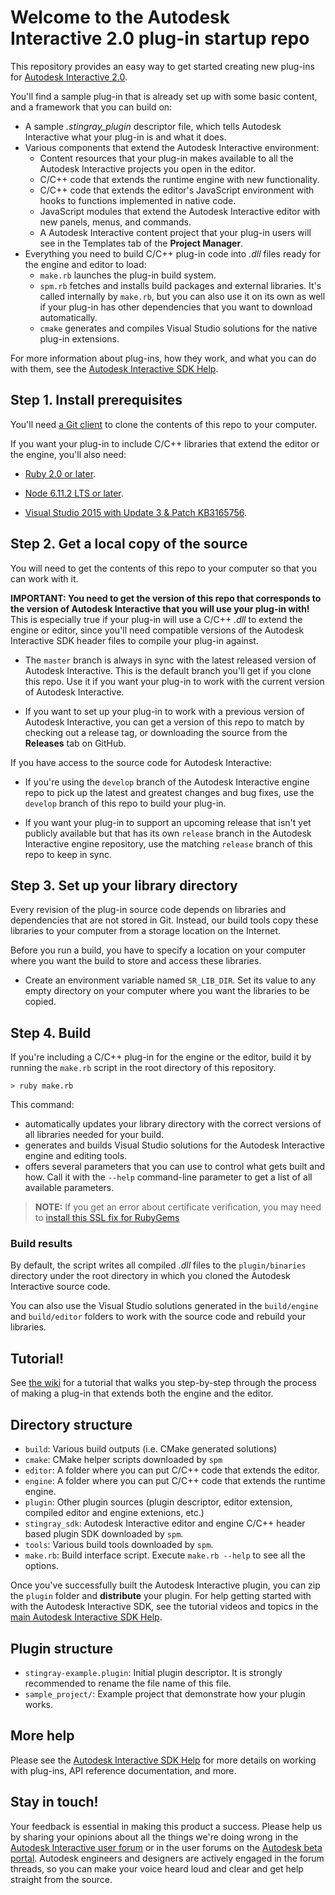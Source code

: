 Welcome to the Autodesk Interactive 2.0 plug-in startup repo
============================================================

This repository provides an easy way to get started creating new plug-ins for [Autodesk Interactive 2.0](http://www.autodesk.com/products/stingray/overview).

You'll find a sample plug-in that is already set up with some basic content, and a framework that you can build on:

- A sample *.stingray_plugin* descriptor file, which tells Autodesk Interactive what your plug-in is and what it does.
- Various components that extend the Autodesk Interactive environment:
	- Content resources that your plug-in makes available to all the Autodesk Interactive projects you open in the editor.
	- C/C++ code that extends the runtime engine with new functionality.
	- C/C++ code that extends the editor's JavaScript environment with hooks to functions implemented in native code.
	- JavaScript modules that extend the Autodesk Interactive editor with new panels, menus, and commands.
	- A Autodesk Interactive content project that your plug-in users will see in the Templates tab of the **Project Manager**.
- Everything you need to build C/C++ plug-in code into *.dll* files ready for the engine and editor to load:
	- `make.rb` launches the plug-in build system.
	- `spm.rb` fetches and installs build packages and external libraries. It's called internally by `make.rb`, but you can also use it on its own as well if your plug-in has other dependencies that you want to download automatically.
	- `cmake` generates and compiles Visual Studio solutions for the native plug-in extensions.

For more information about plug-ins, how they work, and what you can do with them, see the [Autodesk Interactive SDK Help](http://help-staging.autodesk.com/view/Stingray/ENU/?contextId=SDK_HOME).

## Step 1. Install prerequisites

You'll need [a Git client](https://git-scm.com/) to clone the contents of this repo to your computer.

If you want your plug-in to include C/C++ libraries that extend the editor or the engine, you'll also need:

-   [Ruby 2.0 or later](http://rubyinstaller.org).

-   [Node 6.11.2 LTS or later](https://nodejs.org/en/).

-   [Visual Studio 2015 with Update 3 & Patch KB3165756](https://www.visualstudio.com/downloads/#visual-studio-professional-2015-with-update-3).

## Step 2. Get a local copy of the source

You will need to get the contents of this repo to your computer so that you can work with it.

**IMPORTANT: You need to get the version of this repo that corresponds to the version of Autodesk Interactive that you will use your plug-in with!** This is especially true if your plug-in will use a C/C++ *.dll* to extend the engine or editor, since you'll need compatible versions of the Autodesk Interactive SDK header files to compile your plug-in against.

-	The `master` branch is always in sync with the latest released version of Autodesk Interactive. This is the default branch you'll get if you clone this repo. Use it if you want your plug-in to work with the current version of Autodesk Interactive.

-	If you want to set up your plug-in to work with a previous version of Autodesk Interactive, you can get a version of this repo to match by checking out a release tag, or downloading the source from the **Releases** tab on GitHub.

If you have access to the source code for Autodesk Interactive:

-	If you're using the `develop` branch of the Autodesk Interactive engine repo to pick up the latest and greatest changes and bug fixes, use the `develop` branch of this repo to build your plug-in.

-	If you want your plug-in to support an upcoming release that isn't yet publicly available but that has its own `release` branch in the Autodesk Interactive engine repository, use the matching `release` branch of this repo to keep in sync.

## Step 3. Set up your library directory

Every revision of the plug-in source code depends on libraries and dependencies that are not stored in Git. Instead, our build tools copy these libraries to your computer from a storage location on the Internet.

Before you run a build, you have to specify a location on your computer where you want the build to store and access these libraries.

-   Create an environment variable named `SR_LIB_DIR`. Set its value to any empty directory on your computer where you want the libraries to be copied.

## Step 4. Build

If you're including a C/C++ plug-in for the engine or the editor, build it by running the `make.rb` script in the root directory of this repository.

~~~
> ruby make.rb
~~~

This command:

-   automatically updates your library directory with the correct versions of all libraries needed for your build.
-   generates and builds Visual Studio solutions for the Autodesk Interactive engine and editing tools.
-   offers several parameters that you can use to control what gets built and how. Call it with the `--help` command-line parameter to get a list of all available parameters.

>	**NOTE:** If you get an error about certificate verification, you may need to [install this SSL fix for RubyGems](http://guides.rubygems.org/ssl-certificate-update)

### Build results

By default, the script writes all compiled *.dll* files to the `plugin/binaries` directory under the root directory in which you cloned the Autodesk Interactive source code.

You can also use the Visual Studio solutions generated in the `build/engine` and `build/editor` folders to work with the source code and rebuild your libraries.

## Tutorial!

See [the wiki](https://github.com/AutodeskGames/stingray-plugin/wiki/How-to-create-a-cool-plugin) for a tutorial that walks you step-by-step through the process of making a plug-in that extends both the engine and the editor.

## Directory structure

-   `build`: Various build outputs (i.e. CMake generated solutions)
-   `cmake`: CMake helper scripts downloaded by `spm`
-   `editor`: A folder where you can put C/C++ code that extends the editor.
-   `engine`: A folder where you can put C/C++ code that extends the runtime engine.
-   `plugin`: Other plugin sources (plugin descriptor, editor extension, compiled editor and engine extenions, etc.)
-   `stingray_sdk`: Autodesk Interactive editor and engine C/C++ header based plugin SDK downloaded by `spm`.
-   `tools`: Various build tools downloaded by `spm`.
-   `make.rb`: Build interface script. Execute `make.rb --help` to see all the options.

Once you've successfully built the Autodesk Interactive plugin, you can zip the `plugin` folder and **distribute** your plugin. For help getting started with with the Autodesk Interactive SDK, see the tutorial videos and topics in the [main Autodesk Interactive SDK Help](http://help.autodesk.com/view/Stingray/ENU/?guid=__sdk_help_introduction_html).

## Plugin structure

-   `stingray-example.plugin`: Initial plugin descriptor. It is strongly recommended to rename the file name of this file.
-   `sample_project/`: Example project that demonstrate how your plugin works.

## More help

Please see the [Autodesk Interactive SDK Help](http://help-staging.autodesk.com/view/Stingray/ENU/?contextId=SDK_HOME) for more details on working with plug-ins, API reference documentation, and more.

## Stay in touch!

Your feedback is essential in making this product a success. Please help us by sharing your opinions about all the things we're doing wrong in the [Autodesk Interactive user forum](http://www.autodesk.com/stingray-forums) or in the user forums on the [Autodesk beta portal](http://beta.autodesk.com). Autodesk engineers and designers are actively engaged in the forum threads, so you can make your voice heard loud and clear and get help straight from the source.

